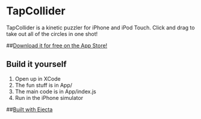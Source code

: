 # TapCollider

TapCollider is a kinetic puzzler for iPhone and iPod Touch. Click and drag to take out all of the circles in one shot! 

##[Download it for free on the App Store!](https://itunes.apple.com/us/app/tapcollider/id593338298)


## Build it yourself

1. Open up in XCode
2. The fun stuff is in App/
3. The main code is in App/index.js
4. Run in the iPhone simulator


##[Built with Ejecta](https://github.com/phoboslab/Ejecta)